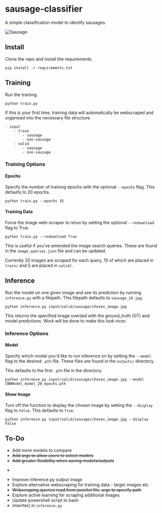 # sausage-classifier
A simple classification model to identify sausages. 

![Sausage](https://live.staticflickr.com/499/32113273682_effd1084a6_b.jpg)

## Install
Clone the repo and install the requirements.

    pip install -r requirements.txt
    
## Training
    
Run the training.

    python train.py 
    
If this is your first time, training data will automatically be webscraped and organised into the necessary file structure.

    - input
        - train
            - sausage
            - non-sausage
        - valid
            - sausage
            - non-sausage
            
            
### Training Options
            
#### Epochs

Specify the number of training epochs with the optional `--epochs` flag. This defaults to 20 epochs. 

    python train.py --epochs 35
    
    
#### Training Data
    
Force the image web-scraper to rerun by setting the optional `--redownload` flag to True.

    python train.py --redownload True
    
This is useful if you've amended the image search queries. These are found in the `image_queries.json` file and 
can be updated.

Currently 20 images are scraped for each query, 15 of which are placed in `train/` and 5 are placed in `valid/`.


## Inference

Run the model on one given image and see its prediction by running `inference.py` with a filepath. This filepath 
defaults to `sausage_16.jpg`.

    python inference.py input/valid/sausage/chosen_image.jpg

This returns the specified image overlaid with the ground_truth (GT) and model predictions. 
Work will be done to make this look nicer. 

### Inference Options

#### Model

Specify which model you'd like to run inference on by setting the `--model` flag to the desired `.pth` file. These 
files are found in the `outputs/` directory. 

This defaults to the first `.pth` file in the directory. 

    python inference.py input/valid/sausage/chosen_image.jpg --model CNNModel_model_20_epochs.pth

#### Show Image

Turn off the function to display the chosen image by setting the `--display` flag to `False`. This defaults to `True`. 

    python inference.py input/valid/sausage/chosen_image.jpg --display False


## To-Do
- Add more models to compare
- ~~Add args to allow users to select models~~
- ~~Add greater flexibility when saving models/outputs~~
- ~~~Add model flexibility in `inference.py`~~~
- Improve inference.py output image
- Explore alternative webscraping for training data - larger images etc
- ~~Webscraping queries read from json/txt file, args to specify path~~
- Explore active learning for scraping additional images
- Update powershell script to bash 
- imwrite() in `inference.py`
